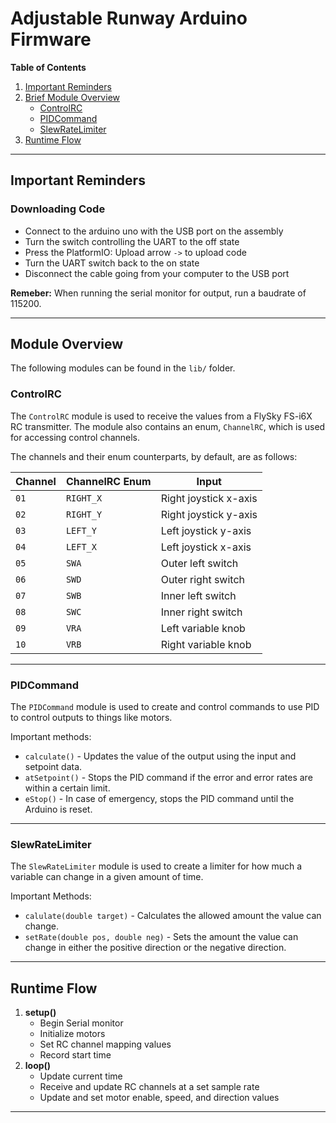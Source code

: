 # Adjustable Runway Arduino Firmware

**Table of Contents**

1. [Important Reminders](#important-reminders)
2. [Brief Module Overview](#module-overview)
    - [ControlRC](#controlrc)
    - [PIDCommand](#pidcommand)
    - [SlewRateLimiter](#slewratelimiter)
3. [Runtime Flow](#runtime-flow)

---

## Important Reminders

### Downloading Code
  - Connect to the arduino uno with the USB port on the assembly
  - Turn the switch controlling the UART to the off state
  - Press the PlatformIO: Upload arrow `->` to upload code
  - Turn the UART switch back to the on state
  - Disconnect the cable going from your computer to the USB port

**Remeber:** When running the serial monitor for output, run a baudrate of 115200.

---

## Module Overview

The following modules can be found in the `lib/` folder. 

### ControlRC

The `ControlRC` module is used to receive the values from a FlySky FS-i6X RC transmitter. The module also contains an enum, `ChannelRC`, which is used for accessing control channels.

The channels and their enum counterparts, by default, are as follows:

| Channel | ChannelRC Enum | Input |
|---------|----------------|-------|
| `01` | `RIGHT_X` | Right joystick x-axis |
| `02` | `RIGHT_Y` | Right joystick y-axis |
| `03` | `LEFT_Y` | Left joystick y-axis |
| `04` | `LEFT_X` | Left joystick x-axis |
| `05` | `SWA` | Outer left switch |
| `06` | `SWD` | Outer right switch |
| `07` | `SWB` | Inner left switch | 
| `08` | `SWC` | Inner right switch |
| `09` | `VRA` | Left variable knob |
| `10` | `VRB` | Right variable knob |

---

### PIDCommand

The `PIDCommand` module is used to create and control commands to use PID to control outputs to things like motors. 

Important methods:
- `calculate()` - Updates the value of the output using the input and setpoint data.
- `atSetpoint()` - Stops the PID command if the error and error rates are within a certain limit.
- `eStop()` - In case of emergency, stops the PID command until the Arduino is reset.

---

### SlewRateLimiter 

The `SlewRateLimiter` module is used to create a limiter for how much a variable can change in a given amount of time.

Important Methods:
- `calulate(double target)` - Calculates the allowed amount the value can change.
- `setRate(double pos, double neg)` - Sets the amount the value can change in either the positive direction or the negative direction.

---

## Runtime Flow

1. **setup()**
    - Begin Serial monitor
    - Initialize motors
    - Set RC channel mapping values
    - Record start time
2. **loop()**
    - Update current time
    - Receive and update RC channels at a set sample rate
    - Update and set motor enable, speed, and direction values 

---
